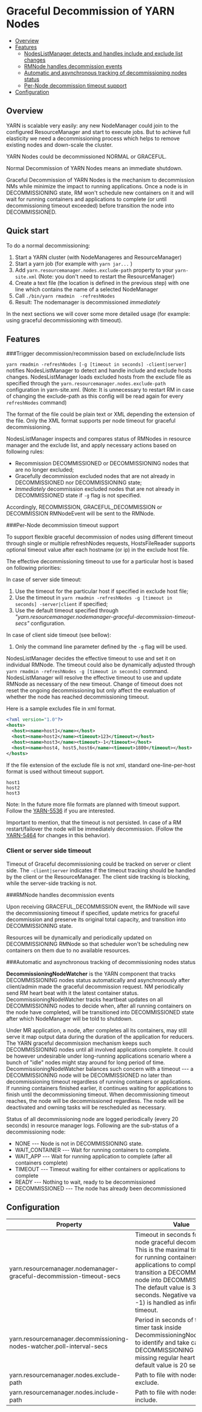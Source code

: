 <!---
  Licensed under the Apache License, Version 2.0 (the "License");
  you may not use this file except in compliance with the License.
  You may obtain a copy of the License at

   http://www.apache.org/licenses/LICENSE-2.0

  Unless required by applicable law or agreed to in writing, software
  distributed under the License is distributed on an "AS IS" BASIS,
  WITHOUT WARRANTIES OR CONDITIONS OF ANY KIND, either express or implied.
  See the License for the specific language governing permissions and
  limitations under the License. See accompanying LICENSE file.
-->


Graceful Decommission of YARN Nodes
===============

* [Overview](#overview)
* [Features](#features)
  * [NodesListManager detects and handles include and exclude list changes](#nodeslistmanager-detects-and-handles-include-and-exclude-list-changes)
  * [RMNode handles decommission events](#rmnode-handles-decommission-events)
  * [Automatic and asynchronous tracking of decommissioning nodes status](#automatic-and-asynchronous-tracking-of-decommissioning-nodes-status)
  * [Per-Node decommission timeout support](#per-node-decommission-timeout-support)
* [Configuration](#configuration)



Overview
--------

YARN is scalable very easily: any new NodeManager could join to the configured ResourceManager and start to execute jobs. But to achieve full elasticity we need a decommissioning process which helps to remove existing nodes and down-scale the cluster.

YARN Nodes could be decommissioned NORMAL or GRACEFUL.

Normal Decommission of YARN Nodes means an immediate shutdown.

Graceful Decommission of YARN Nodes is the mechanism to decommission NMs while minimize the impact to running applications. Once a node is in DECOMMISSIONING state, RM won't schedule new containers on it and will wait for running containers and applications to complete (or until decommissioning timeout exceeded) before transition the node into DECOMMISSIONED.

## Quick start

To do a normal decommissioning:

1. Start a YARN cluster (with NodeManageres and ResourceManager)
2. Start a yarn job (for example with `yarn jar...` )
3. Add `yarn.resourcemanager.nodes.exclude-path` property to your `yarn-site.xml` (Note: you don't need to restart the ResourceManager)
4. Create a text file (the location is defined in the previous step) with one line which contains the name of a selected NodeManager 
5. Call `./bin/yarn rmadmin  -refreshNodes`
6. Result: The nodemanager is decommissioned *immediately*

In the next sections we will cover some more detailed usage (for example: using graceful decommissioning with timeout).

Features
--------

###Trigger decommission/recommission based on exclude/include lists

`yarn rmadmin -refreshNodes [-g [timeout in seconds] -client|server]` notifies NodesListManager to detect and handle include and exclude hosts changes. NodesListManager loads excluded hosts from the exclude file as specified through the `yarn.resourcemanager.nodes.exclude-path` configuration in yarn-site.xml. (Note:  It is unnecessary to restart RM in case of changing the exclude-path 
as this config will be read again for every `refreshNodes` command)

The format of the file could be plain text or XML depending the extension of the file. Only the XML format supports per node timeout for graceful decommissioning.

NodesListManager inspects and compares status of RMNodes in resource manager and the exclude list, and apply necessary actions based on following rules:

* Recommission DECOMMISSIONED or DECOMMISSIONING nodes that are no longer excluded;
* Gracefully decommission excluded nodes that are not already in DECOMMISSIONED nor
  DECOMMISSIONING state;
* _Immediately_ decommission excluded nodes that are not already in DECOMMISSIONED state if `-g` flag is not specified.

Accordingly, RECOMMISSION, GRACEFUL_DECOMMISSION or DECOMMISSION RMNodeEvent will be sent to the RMNode.

###Per-Node decommission timeout support

To support flexible graceful decommission of nodes using different timeout through
single or multiple refreshNodes requests, HostsFileReader supports optional timeout value
after each hostname (or ip) in the exclude host file. 

The effective decommissioning timeout to use for a particular host is based on following priorities:

In case of server side timeout:

1. Use the timeout for the particular host if specified in exclude host file;
2. Use the timeout in `yarn rmadmin -refreshNodes -g [timeout in seconds] -server|client` if specified;
3. Use the default timeout specified through *"yarn.resourcemanager.nodemanager-graceful-decommission-timeout-secs"* configuration.

In case of client side timeout (see bellow):

1. Only the command line parameter defined by the `-g` flag will be used. 

NodesListManager decides the effective timeout to use and set it on individual RMNode.
The timeout could also be dynamically adjusted through `yarn rmadmin -refreshNodes -g [timeout in seconds]` command. NodesListManager will resolve the effective timeout to use and update RMNode as necessary of the new timeout. Change of timeout does not reset the ongoing decommissioning but only affect the evaluation of whether the node has reached decommissioning timeout.

Here is a sample excludes file in xml format.

```xml
<?xml version="1.0"?>
<hosts>
  <host><name>host1</name></host>
  <host><name>host2</name><timeout>123</timeout></host>
  <host><name>host3</name><timeout>-1</timeout></host>
  <host><name>host4, host5,host6</name><timeout>1800</timeout></host>
</hosts>
```

If the file extension of the exclude file is not xml, standard one-line-per-host format is used without timeout support.

```
host1
host2
host3
```

Note: In the future more file formats are planned with timeout support. Follow the [YARN-5536](https://issues.apache.org/jira/browse/YARN-5536) if you are interested. 

Important to mention, that the timeout is not persisted. In case of a RM restart/failover the node will be immediately decommission. (Follow the [YARN-5464](https://issues.apache.org/jira/browse/YARN-5464) for changes in this behavior).

### Client or server side timeout

Timeout of Graceful decommissioning could be tracked on server or client side. The `-client|server` indicates if the timeout tracking should be handled by the client or the ResourceManager. The client side tracking is blocking, while the server-side tracking is not.

###RMNode handles decommission events

Upon receiving GRACEFUL_DECOMMISSION event, the RMNode will save the decommissioning timeout if specified, update metrics for graceful decommission and preserve its original total capacity, and transition into DECOMMISSIONING state.

Resources will be dynamically and periodically updated on DECOMMISSIONING RMNode so that scheduler won't be scheduling new containers on them due to no available resources.

###Automatic and asynchronous tracking of decommissioning nodes status

**DecommissioningNodeWatcher** is the YARN component that tracks DECOMMISSIONING nodes
status automatically and asynchronously after client/admin made the graceful decommission
request. NM periodically send RM heart beat with it the latest container status.
DecommissioningNodeWatcher tracks heartbeat updates on all DECOMMISSIONING nodes to decide when,
after all running containers on the node have completed, will be transitioned into DECOMMISSIONED state
after which NodeManager will be told to shutdown.

Under MR application, a node, after completes all its containers, may still serve it map output data
during the duration of the application for reducers. The YARN graceful decommission
mechanism keeps such DECOMMISSIONING nodes until all involved applications complete.
It could be however undesirable under long-running applications scenario where a bunch of
"idle" nodes might stay around for long period of time. DecommissioningNodeWatcher
balances such concern with a timeout --- a DECOMMISSIONING node will be DECOMMISSIONED
no later than decommissioning timeout regardless of running containers or applications.
If running containers finished earlier, it continues waiting for applications to finish
until the decommissioning timeout. When decommissioning timeout reaches, the node
will be decommissioned regardless. The node will be deactivated and owning tasks will
be rescheduled as necessary.

Status of all decommissioning node are logged periodically (every 20 seconds) in resource manager logs.
Following are the sub-status of a decommissioning node:

* NONE --- Node is not in DECOMMISSIONING state.
* WAIT_CONTAINER --- Wait for running containers to complete.
* WAIT_APP --- Wait for running application to complete (after all containers complete)
* TIMEOUT --- Timeout waiting for either containers or applications to complete
* READY --- Nothing to wait, ready to be decommissioned
* DECOMMISSIONED --- The node has already been decommissioned



Configuration
--------

| Property                                                              | Value                                                                                                                                                                                                                                                                                                  |
|-----------------------------------------------------------------------|--------------------------------------------------------------------------------------------------------------------------------------------------------------------------------------------------------------------------------------------------------------------------------------------------------|
| yarn.resourcemanager.nodemanager-graceful-decommission-timeout-secs   | Timeout in seconds for YARN node graceful decommission. This is the maximal time to wait for running containers and applications to complete before transition a DECOMMISSIONING node into DECOMMISSIONED. The default value is 3600 seconds. Negative value (like -1) is handled as infinite timeout. |
| yarn.resourcemanager.decommissioning-nodes-watcher.poll-interval-secs | Period in seconds of the poll timer task inside DecommissioningNodesWatcher to identify and take care of DECOMMISSIONING nodes missing regular heart beat. The default value is 20 seconds.                                                                                                            |
| yarn.resourcemanager.nodes.exclude-path                               | Path to file with nodes to exclude.                                                                                                                                                                                                                                                                    |
| yarn.resourcemanager.nodes.include-path                               | Path to file with nodes to include.                                                                                                                                                                                                                                                                    |
